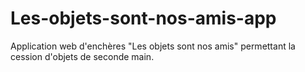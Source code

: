 # Les-objets-sont-nos-amis-app
Application web d'enchères "Les objets sont nos amis" permettant la cession d'objets de seconde main.
